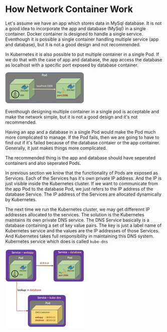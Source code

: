 # How Network Container Work

Let's assume we have an app which stores data in MySql database. It is not a good idea to incorporate the app and database (MySql) in a single container. Docker container is designed to handle a single service. Eventhough it is possible a single container handling multiple service (app and database), but it is not a good design and not recommended.

In Kubernetes it is also possible to put multiple container in a single Pod. If we do that with the case of app and database, the app access the database as localhost with a specific port exposed by database container.

<img src="images/app-mysql-in-single-pod.png" alt="" width="50%"/>

Eventhough designing multiple container in a single pod is acceptable and make the network simple, but it is not a good design and it's not recommended. 


Having an app and a database in a single Pod would make the Pod much more complicated to manage. If the Pod fails, then we are going to have to find out if it's failed because of the database contaier or the app container. Generally, it just makes things more complicated.

The recommended thing is the app and database should have seperated containers and also seperated Pods.

In previous section we know that the functionality of Pods are exposed as Services. Each of the Services has it's own private IP address. And the IP is just visible inside the Kubernetes cluster. If we want to communicate from the app Pod to the database Pod, we just refers to the IP address of the database Service. The IP address of the Services are allocated dynamically by Kubernetes. 

The next time we run the Kubernetes cluster, we may get differennt IP addresses allocated to the services. The solution is the Kubernetes maintains its own private DNS service. The DNS Service basically is a database containing a set of key value pairs. The key is just a label name of Kubernetes service and the values are the IP addresses of those Services. And Kubernetes takes full responsibility in maintaining this DNS system. Kubernetes service which does is called <code>kube-dns</code>


<img src="images/kube-dns-lookup.png" alt="" width="50%"/>